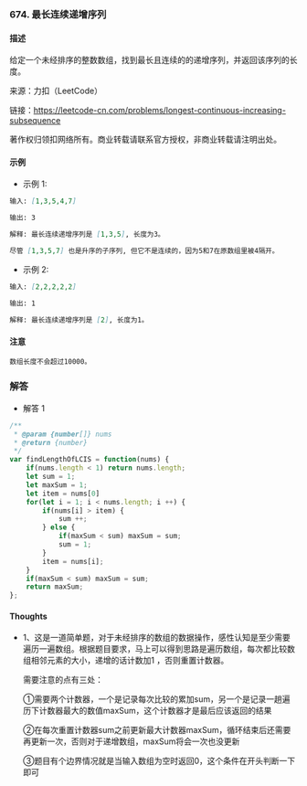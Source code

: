 ### 674. 最长连续递增序列

#### 描述

给定一个未经排序的整数数组，找到最长且连续的的递增序列，并返回该序列的长度。


来源：力扣（LeetCode）

链接：https://leetcode-cn.com/problems/longest-continuous-increasing-subsequence

著作权归领扣网络所有。商业转载请联系官方授权，非商业转载请注明出处。

#### 示例

+ 示例 1:
```md
输入: [1,3,5,4,7]

输出: 3

解释: 最长连续递增序列是 [1,3,5], 长度为3。

尽管 [1,3,5,7] 也是升序的子序列, 但它不是连续的，因为5和7在原数组里被4隔开。 
```
+ 示例 2:
```md
输入: [2,2,2,2,2]

输出: 1

解释: 最长连续递增序列是 [2], 长度为1。
```


#### 注意
```md
数组长度不会超过10000。
```

### 解答

+ 解答 1
```js
/**
 * @param {number[]} nums
 * @return {number}
 */
var findLengthOfLCIS = function(nums) {
    if(nums.length < 1) return nums.length;
    let sum = 1;
    let maxSum = 1;
    let item = nums[0]
    for(let i = 1; i < nums.length; i ++) {
        if(nums[i] > item) {
            sum ++;
        } else {
            if(maxSum < sum) maxSum = sum;
            sum = 1;
        }
        item = nums[i];
    }
    if(maxSum < sum) maxSum = sum;
    return maxSum;
};
```

#### Thoughts

+ 1、这是一道简单题，对于未经排序的数组的数据操作，感性认知是至少需要遍历一遍数组。根据题目要求，马上可以得到思路是遍历数组，每次都比较数组相邻元素的大小，递增的话计数加1 ，否则重置计数器。

  需要注意的点有三处：

  ①需要两个计数器，一个是记录每次比较的累加sum，另一个是记录一趟遍历下计数器最大的数值maxSum，这个计数器才是最后应该返回的结果

  ②在每次重置计数器sum之前更新最大计数器maxSum，循环结束后还需要再更新一次，否则对于递增数组，maxSum将会一次也没更新

  ③题目有个边界情况就是当输入数组为空时返回0，这个条件在开头判断一下即可



